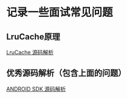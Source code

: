 # 记录一些面试常见问题
## LruCache原理
[LruCache 源码解析](https://github.com/LittleFriendsGroup/AndroidSdkSourceAnalysis/blob/master/article/LruCache%E6%BA%90%E7%A0%81%E8%A7%A3%E6%9E%90.md)

## 优秀源码解析（包含上面的问题）
[ANDROID SDK 源码解析](https://github.com/LittleFriendsGroup/AndroidSdkSourceAnalysis)


